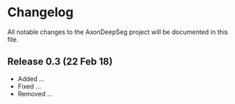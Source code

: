 # Changelog

All notable changes to the AxonDeepSeg project will be documented in this file.

## Release 0.3 (22 Feb 18)

- Added ...
- Fixed ...
- Removed ...

